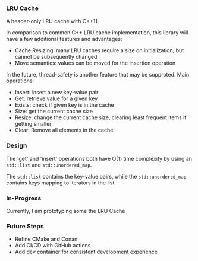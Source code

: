 ### LRU Cache
A header-only LRU cache with C++11. 

In comparison to common C++ LRU cache implementation, this library will have a few additional features and advantages:
- Cache Resizing: many LRU caches require a size on initialization, but cannot be subsequently changed
- Move semantics: values can be moved for the insertion operation

In the future, thread-safety is another feature that may be supproted. 
Main operations:
- Insert: insert a new key-value pair
- Get: retrieve value for a given key
- Exists: check if given key is in the cache
- Size: get the current cache size
- Resize: change the current cache size, clearing least frequent items if getting smaller
- Clear: Remove all elements in the cache   

### Design
The 'get' and 'insert' operations both have O(1) time complexity by using an `std::list` and `std::unordered_map`.

The `std::list` contains the key-value pairs, while the `std::unordered_map` contains keys mapping to iterators in the list.

### In-Progress
Currently, I am prototyping some the LRU Cache

### Future Steps
- Refine CMake and Conan
- Add CI/CD with GitHub actions
- Add dev container for consistent development experience
